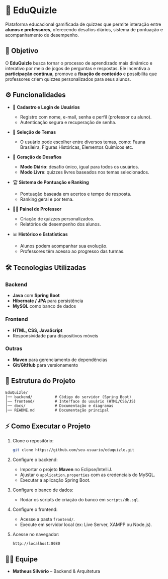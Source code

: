 # 📘 EduQuizle  

Plataforma educacional gamificada de quizzes que permite interação entre **alunos e professores**, oferecendo desafios diários, sistema de pontuação e acompanhamento de desempenho.  

## 🚀 Objetivo  
O **EduQuizle** busca tornar o processo de aprendizado mais dinâmico e interativo por meio de jogos de perguntas e respostas. Ele incentiva a **participação contínua**, promove a **fixação de conteúdo** e possibilita que professores criem quizzes personalizados para seus alunos.  

## ⚙️ Funcionalidades  

- 👤 **Cadastro e Login de Usuários**  
  - Registro com nome, e-mail, senha e perfil (professor ou aluno).  
  - Autenticação segura e recuperação de senha.  

- 🎯 **Seleção de Temas**  
  - O usuário pode escolher entre diversos temas, como: Fauna Brasileira, Figuras Históricas, Elementos Químicos etc.  

- 📝 **Geração de Desafios**  
  - **Modo Diário**: desafio único, igual para todos os usuários.  
  - **Modo Livre**: quizzes livres baseados nos temas selecionados.  

- 🏆 **Sistema de Pontuação e Ranking**  
  - Pontuação baseada em acertos e tempo de resposta.  
  - Ranking geral e por tema.  

- 👨‍🏫 **Painel do Professor**  
  - Criação de quizzes personalizados.  
  - Relatórios de desempenho dos alunos.  

- 📊 **Histórico e Estatísticas**  
  - Alunos podem acompanhar sua evolução.  
  - Professores têm acesso ao progresso das turmas.  

## 🛠️ Tecnologias Utilizadas  

### Backend  
- **Java** com **Spring Boot**  
- **Hibernate / JPA** para persistência  
- **MySQL** como banco de dados  

### Frontend  
- **HTML, CSS, JavaScript**
- Responsividade para dispositivos móveis  

### Outras  
- **Maven** para gerenciamento de dependências  
- **Git/GitHub** para versionamento  

## 📂 Estrutura do Projeto  

```
EduQuizle/
│── backend/          # Código do servidor (Spring Boot)
│── frontend/         # Interface do usuário (HTML/CSS/JS)
│── docs/             # Documentação e diagramas
│── README.md         # Documentação principal
```

## ⚡ Como Executar o Projeto  

1. Clone o repositório:  
   ```bash
   git clone https://github.com/seu-usuario/eduquizle.git
   ```

2. Configure o backend:  
   - Importar o projeto **Maven** no Eclipse/IntelliJ.  
   - Ajustar o `application.properties` com as credenciais do MySQL.  
   - Executar a aplicação Spring Boot.  

3. Configure o banco de dados:  
   - Rodar os scripts de criação do banco em `scripts/db.sql`.  

4. Configure o frontend:  
   - Acesse a pasta `frontend/`.  
   - Execute em servidor local (ex: Live Server, XAMPP ou Node.js).  

5. Acesse no navegador:  
   ```
   http://localhost:8080
   ```  

## 👨‍💻 Equipe  
- **Matheus Silvério** – Backend & Arquitetura  
